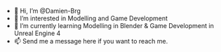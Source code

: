- 👋 Hi, I’m @Damien-Brg
- 👀 I’m interested in Modelling and Game Development
- 🌱 I’m currently learning Modelling in Blender & Game Development in Unreal Engine 4
- 📫 Send me a message here if you want to reach me.

<!---
Damien-Brg/Damien-Brg is a ✨ special ✨ repository because its `README.md` (this file) appears on your GitHub profile.
You can click the Preview link to take a look at your changes.
--->

